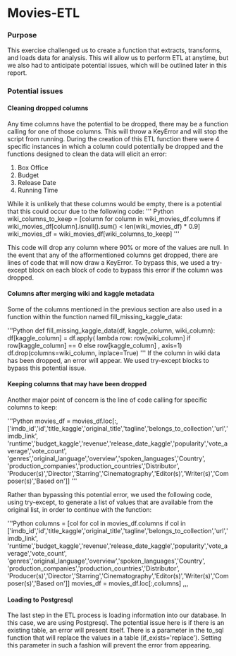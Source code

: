 # Movies-ETL

### Purpose
This exercise challenged us to create a function that extracts, transforms, and loads data for analysis. This will allow us to perform ETL at anytime, but we also had to anticipate potential issues, which will be outlined later in this report.

### Potential issues

#### Cleaning dropped columns
Any time columns have the potential to be dropped, there may be a function calling for one of those columns. This will throw a KeyError and will stop the script from running. During the creation of this ETL function there were 4 specific instances in which a column could potentially be dropped and the functions designed to clean the data will elicit an error:

1. Box Office
2. Budget
3. Release Date
4. Running Time

While it is unlikely that these columns would be empty, there is a potential that this could occur due to the following code:
''' Python
    wiki_columns_to_keep = [column for column in wiki_movies_df.columns if wiki_movies_df[column].isnull().sum() < len(wiki_movies_df) * 0.9]
    wiki_movies_df = wiki_movies_df[wiki_columns_to_keep]
'''

This code will drop any column where 90% or more of the values are null. In the event that any of the afformentioned columns get dropped, there are lines of code that will now draw a KeyError. To bypass this, we used a try-except block on each block of code to bypass this error if the column was dropped.

#### Columns after merging wiki and kaggle metadata
Some of the columns mentioned in the previous section are also used in a function within the function named fill_missing_kaggle_data:

'''Python
def fill_missing_kaggle_data(df, kaggle_column, wiki_column):
        df[kaggle_column] = df.apply(
            lambda row: row[wiki_column] if row[kaggle_column] == 0 else row[kaggle_column]
            , axis=1)
        df.drop(columns=wiki_column, inplace=True)
'''
If the column in wiki data has been dropped, an error will appear. We used try-except blocks to bypass this potential issue.

#### Keeping columns that may have been dropped
Another major point of concern is the line of code calling for specific columns to keep:

'''Python
movies_df = movies_df.loc[:, ['imdb_id','id','title_kaggle','original_title','tagline','belongs_to_collection','url','imdb_link',
                           'runtime','budget_kaggle','revenue','release_date_kaggle','popularity','vote_average','vote_count',
                           'genres','original_language','overview','spoken_languages','Country',
                           'production_companies','production_countries','Distributor',
                           'Producer(s)','Director','Starring','Cinematography','Editor(s)','Writer(s)','Composer(s)','Based on']]
'''

Rather than bypassing this potential error, we used the following code, using try-except, to generate a list of values that are available from the original list, in order to continue with the function:

'''Python
columns = [col for col in movies_df.columns if col in ['imdb_id','id','title_kaggle','original_title','tagline','belongs_to_collection','url','imdb_link',
                           'runtime','budget_kaggle','revenue','release_date_kaggle','popularity','vote_average','vote_count',
                           'genres','original_language','overview','spoken_languages','Country',
                           'production_companies','production_countries','Distributor',
                           'Producer(s)','Director','Starring','Cinematography','Editor(s)','Writer(s)','Composer(s)','Based on']]
movies_df = movies_df.loc[:,columns]
,,,

#### Loading to Postgresql
The last step in the ETL process is loading information into our database. In this case, we are using Postgresql. The potential issue here is if there is an existing table, an error will present itself. There is a parameter in the to_sql function that will replace the values in a table (if_exists='replace'). Setting this parameter in such a fashion will prevent the error from appearing.

